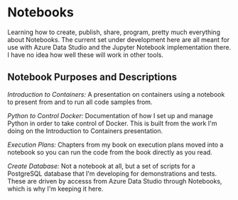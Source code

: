 # Notebooks
Learning how to create, publish, share, program, pretty much everything about Notebooks. The current set under development here are all meant for use with Azure Data Studio and the Jupyter Notebook implementation there. I have no idea how well these will work in other tools.

## Notebook Purposes and Descriptions

*Introduction to Containers:* A presentation on containers using a notebook to present from and to run all code samples from.

*Python to Control Docker:* Documentation of how I set up and manage Python in order to take control of Docker. This is built from the work I'm doing on the Introduction to Containers presentation.

*Execution Plans:* Chapters from my book on execution plans moved into a notebook so you can run the code from the book directly as you read.

*Create Database:* Not a notebook at all, but a set of scripts for a PostgreSQL database that I'm developing for demonstrations and tests. These are driven by accesss from Azure Data Studio through Notebooks, which is why I'm keeping it here. 
